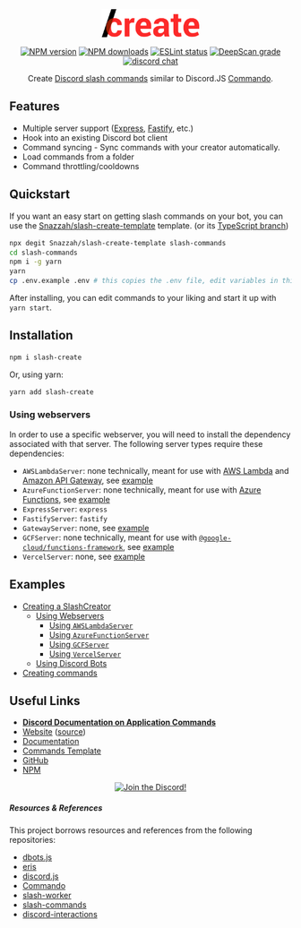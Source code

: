 <div align="center">

<img src="/static/textlogo.png" height="50">

[![NPM version](https://img.shields.io/npm/v/slash-create?maxAge=3600)](https://www.npmjs.com/package/slash-create) [![NPM downloads](https://img.shields.io/npm/dt/slash-create?maxAge=3600)](https://www.npmjs.com/package/slash-create) [![ESLint status](https://github.com/Snazzah/slash-create/workflows/ESLint/badge.svg)](https://github.com/Snazzah/slash-create/actions?query=workflow%3A%22ESLint%22) [![DeepScan grade](https://deepscan.io/api/teams/11596/projects/15103/branches/297399/badge/grade.svg)](https://deepscan.io/dashboard#view=project&tid=11596&pid=15103&bid=297399) [![discord chat](https://img.shields.io/discord/311027228177727508?logo=discord&logoColor=white)](https://snaz.in/discord)

Create [Discord slash commands](https://discord.com/developers/docs/interactions/application-commands) similar to Discord.JS [Commando](https://github.com/discordjs/Commando).


</div>

## Features
- Multiple server support ([Express](http://expressjs.com/), [Fastify](https://fastify.io/), etc.)
- Hook into an existing Discord bot client
- Command syncing - Sync commands with your creator automatically.
- Load commands from a folder
- Command throttling/cooldowns

## Quickstart
If you want an easy start on getting slash commands on your bot, you can use the [Snazzah/slash-create-template](https://github.com/Snazzah/slash-create-template) template. (or its [TypeScript branch](https://github.com/Snazzah/slash-create-template/tree/typescript))
```sh
npx degit Snazzah/slash-create-template slash-commands
cd slash-commands
npm i -g yarn
yarn
cp .env.example .env # this copies the .env file, edit variables in this file!
```
After installing, you can edit commands to your liking and start it up with `yarn start`.

## Installation
```sh
npm i slash-create
```
Or, using yarn:
```sh
yarn add slash-create
```

### Using webservers
In order to use a specific webserver, you will need to install the dependency associated with that server. The following server types require these dependencies:
- `AWSLambdaServer`: none technically, meant for use with [AWS Lambda](https://aws.amazon.com/lambda) and [Amazon API Gateway](https://aws.amazon.com/api-gateway), see [example](https://slash-create.js.org/#/docs/main/latest/examples/lambda)
- `AzureFunctionServer`: none technically, meant for use with [Azure Functions](https://docs.microsoft.com/en-us/azure/azure-functions/), see [example](https://slash-create.js.org/#/docs/main/latest/examples/azure)
- `ExpressServer`: `express`
- `FastifyServer`: `fastify`
- `GatewayServer`: none, see [example](https://slash-create.js.org/#/docs/main/latest/examples/discord-bot)
- `GCFServer`: none technically, meant for use with [`@google-cloud/functions-framework`](https://npm.im/@google-cloud/functions-framework), see [example](https://slash-create.js.org/#/docs/main/latest/examples/gcf)
- `VercelServer`: none, see [example](https://slash-create.js.org/#/docs/main/latest/examples/vercel)

## Examples
- [Creating a SlashCreator](https://slash-create.js.org/#/docs/main/latest/examples/basic)
  - [Using Webservers](https://slash-create.js.org/#/docs/main/latest/examples/webserver)
    - [Using `AWSLambdaServer`](https://slash-create.js.org/#/docs/main/latest/examples/lambda)
    - [Using `AzureFunctionServer`](https://slash-create.js.org/#/docs/main/latest/examples/azure)
    - [Using `GCFServer`](https://slash-create.js.org/#/docs/main/latest/examples/gcf)
    - [Using `VercelServer`](https://slash-create.js.org/#/docs/main/latest/examples/vercel)
  - [Using Discord Bots](https://slash-create.js.org/#/docs/main/latest/examples/discord-bot)
- [Creating commands](https://slash-create.js.org/#/docs/main/latest/examples/command)

## Useful Links
- [**Discord Documentation on Application Commands**](https://discord.com/developers/docs/interactions/application-commands)
- [Website](https://slash-create.js.org/) ([source](https://github.com/Snazzah/slash-create-website))
- [Documentation](https://slash-create.js.org/#/docs/main/latest/general/welcome)
- [Commands Template](https://github.com/Snazzah/slash-create-template)
- [GitHub](https://github.com/Snazzah/slash-create)
- [NPM](https://www.npmjs.com/package/slash-create)

<div align="center">
    <a target="_blank" href="https://snaz.in/discord" title="Join the Discord!">
        <img  src="https://discordapp.com/api/guilds/311027228177727508/widget.png?style=banner2" height="76px" draggable="false" alt="Join the Discord!">
    </a>
</div>

##### Resources & References
This project borrows resources and references from the following repositories:
- [dbots.js](https://github.com/dbots-pkg/dbots.js)
- [eris](https://github.com/abalabahaha/eris)
- [discord.js](https://github.com/discordjs/discord.js)
- [Commando](https://github.com/discordjs/Commando)
- [slash-worker](https://github.com/A5rocks/slash-worker)
- [slash-commands](https://github.com/MeguminSama/discord-slash-commands)
- [discord-interactions](https://github.com/discord/discord-interactions-js)
